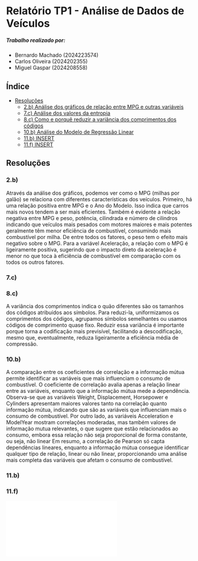 # Relatório TP1 - Análise de Dados de Veículos

##### Trabalho realizado por:

- Bernardo Machado (2024223574)
- Carlos Oliveira (2024202355)
- Miguel Gaspar (2024208558)

## Índice

- [Resoluções](#resoluções)
  - [2.b) Análise dos gráficos de relação entre MPG e outras variáveis](#2b)
  - [7.c) Análise dos valores da entropia](#7c)
  - [8.c) Como e porquê reduzir a variância dos comprimentos dos códigos](#8c)
  - [10.b) Análise do Modelo de Regressão Linear](#10b)
  - [11.b) INSERT](#11b)
  - [11.f) INSERT](#11f)

## Resoluções

### 2.b)

Através da análise dos gráficos, podemos ver como o MPG (milhas por galão) se relaciona com diferentes características dos veículos. Primeiro, há uma relação positiva entre MPG e o Ano do Modelo. Isso indica que carros mais novos tendem a ser mais eficientes. Também é evidente a relação negativa entre MPG e peso, potência, cilindrada e número de cilindros indicando que veículos mais pesados com motores maiores e mais potentes geralmente têm menor eficiência de combustível, consumindo mais combustível por milha. De entre todos os fatores, o peso tem o efeito mais negativo sobre o MPG. Para a variável Aceleração, a relação com o MPG é ligeiramente positiva, sugerindo que o impacto direto da aceleração é menor no que toca à eficiência de combustível em comparação com os todos os outros fatores.

### 7.c)

### 8.c)

A variância dos comprimentos indica o quão diferentes são os tamanhos dos códigos atribuídos aos símbolos. Para reduzi-la, uniformizamos os comprimentos dos códigos, agrupamos símbolos semelhantes ou usamos códigos de comprimento quase fixo. Reduzir essa variância é importante porque torna a codificação mais previsível, facilitando a descodificação, mesmo que, eventualmente, reduza ligeiramente a eficiência média de compressão.

### 10.b)

A comparação entre os coeficientes de correlação e a informação mútua permite identificar as variáveis que mais influenciam o consumo de combustível. O coeficiente de correlação avalia apenas a relação linear entre as variáveis, enquanto que a informação mútua mede a dependência.
Observa-se que as variáveis Weight, Displacement, Horsepower e Cylinders apresentam maiores valores tanto na correlação quanto informação mútua, indicando que são as variáveis que influenciam mais o consumo de combustível.
Por outro lado, as variáveis Acceleration e ModelYear mostram correlações moderadas, mas também valores de informação mutua relevantes, o que sugere que estão relacionados ao consumo, embora essa relação não seja proporcional de forma constante, ou seja, não linear
Em resumo, a correlação de Pearson só capta dependências lineares, enquanto a informação mútua consegue identificar qualquer tipo de relação, linear ou não linear, proporcionando uma análise mais completa das variáveis que afetam o consumo de combustível.

### 11.b)

### 11.f)

![Gráfico Comparação MPG Real Vs. MPG Previsto](./guide/MPG%20Real%20Vs.%20MPG%20Previsto.pdf)
